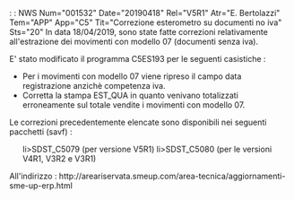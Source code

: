  :  : NWS Num="001532" Date="20190418" Rel="V5R1" Atr="E. Bertolazzi" Tem="APP" App="C5" Tit="Correzione esterometro su documenti no iva" Sts="20"
In data 18/04/2019, sono state fatte correzioni relativamente all'estrazione dei movimenti con modello 07 (documenti senza iva).

E' stato modificato il programma C5ES193 per le seguenti casistiche : 
<ul>
<li>Per i movimenti con modello 07 viene ripreso il campo data registrazione anzichè competenza iva.
</li>
<li>Corretta la stampa EST_QUA in quanto venivano totalizzati erroneamente sul totale vendite i movimenti con modello 07.</li>
</ul>

Le correzioni precedentemente elencate sono disponibili nei seguenti pacchetti (savf) : 
<ul>
li>SDST_C5079 (per versione V5R1)</li>
li>SDST_C5080 (per le versioni V4R1, V3R2 e V3R1)</li>
</ul>
All'indirizzo : 
http://areariservata.smeup.com/area-tecnica/aggiornamenti-sme-up-erp.html 